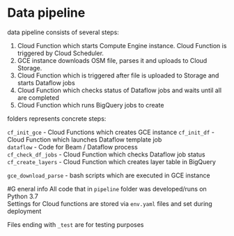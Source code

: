 
# Data pipeline
data pipeline consists of several steps:  
1. Cloud Function which starts Compute Engine instance. Cloud Function is triggered by Cloud Scheduler.  
2. GCE instance downloads OSM file, parses it and uploads to Cloud Storage. 
3. Cloud Function which is triggered after file is uploaded to Storage and starts Dataflow jobs
4. Cloud Function which checks status of Dataflow jobs and waits until all are completed
5. Cloud Function which runs BigQuery jobs to create 

folders represents concrete steps:  

`cf_init_gce` - Cloud Functions which creates GCE instance 
`cf_init_df` - Cloud Function which launches Dataflow template job   
`dataflow` - Code for Beam / Dataflow process   
`cf_check_df_jobs` - Cloud Function which checks Dataflow job status  
`cf_create_layers` - Cloud Function which creates layer table in BigQuery

`gce_download_parse` - bash scripts which are executed in GCE instance


#G eneral info
All code that in `pipeline` folder was developed/runs on Python 3.7  
Settings for Cloud functions are stored via `env.yaml` files and set during deployment

Files ending with `_test` are for testing purposes

